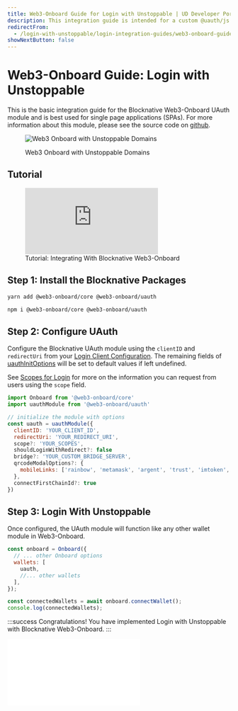 ```yaml
---
title: Web3-Onboard Guide for Login with Unstoppable | UD Developer Portal
description: This integration guide is intended for a custom @uauth/js integration, with ethereum provider, using the Blocknative UAuth module.
redirectFrom:
  - /login-with-unstoppable/login-integration-guides/web3-onboard-guide/
showNextButton: false
---
```


# Web3-Onboard Guide: Login with Unstoppable

This is the basic integration guide for the Blocknative Web3-Onboard UAuth module and is best used for single page applications (SPAs). For more information about this module, please see the source code on [github](https://github.com/blocknative/web3-onboard/tree/v2-web3-onboard-develop/packages/uauth).

<figure>

![Web3 Onboard with Unstoppable Domains](../../../static/images/login-selection-web3-onboard.png "#width=70%")

<figcaption>Web3 Onboard with Unstoppable Domains</figcaption>
</figure>

## Tutorial

<figure>
<div class="video-container">
<iframe src="https://www.youtube.com/embed/4kBqEYXP4D4" title="YouTube video player" frameborder="0" allow="accelerometer; autoplay; clipboard-write; encrypted-media; gyroscope; picture-in-picture; web-share" allowfullscreen></iframe>
</div>
<figcaption>Tutorial: Integrating With Blocknative Web3-Onboard</figcation>
</figure>

## Step 1: Install the Blocknative Packages

```sh yarn
yarn add @web3-onboard/core @web3-onboard/uauth
```

```sh npm
npm i @web3-onboard/core @web3-onboard/uauth
```

## Step 2: Configure UAuth

Configure the Blocknative UAuth module using the `clientID` and `redirectUri` from your [Login Client Configuration](/identity/guides/client-configurations.md). The remaining fields of [uauthInitOptions](/identity/sdk-and-libraries/web3-onboard.md#uauthinitoptions) will be set to default values if left undefined.

See [Scopes for Login](/identity/guides/login-scopes.md) for more on the information you can request from users using the `scope` field.

```javascript
import Onboard from '@web3-onboard/core'
import uauthModule from '@web3-onboard/uauth'

// initialize the module with options
const uauth = uauthModule({
  clientID: 'YOUR_CLIENT_ID',
  redirectUri: 'YOUR_REDIRECT_URI',
  scope?: 'YOUR_SCOPES',
  shouldLoginWithRedirect?: false
  bridge?: 'YOUR_CUSTOM_BRIDGE_SERVER',
  qrcodeModalOptions?: {
    mobileLinks: ['rainbow', 'metamask', 'argent', 'trust', 'imtoken', 'pillar']
  },
  connectFirstChainId?: true
})
```

## Step 3: Login With Unstoppable

Once configured, the UAuth module will function like any other wallet module in Web3-Onboard.

```javascript
const onboard = Onboard({
  // ... other Onboard options
  wallets: [
    uauth,
    //... other wallets
  ],
});

const connectedWallets = await onboard.connectWallet();
console.log(connectedWallets);
```

:::success Congratulations!
You have implemented Login with Unstoppable with Blocknative Web3-Onboard.
:::

<embed src="/snippets/_login-paths-next.md" />
